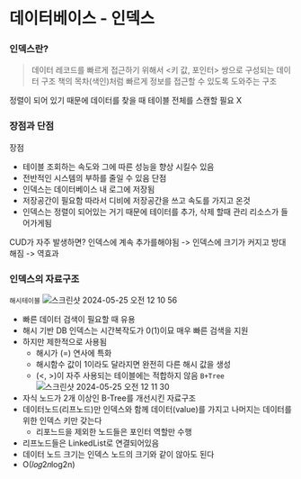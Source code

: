 # 데이터베이스 - 인덱스
### 인덱스란?
> 데이터 레코드를 빠르게 접근하기 위해서 <키 값, 포인터> 쌍으로 구성되는 데이터 구조
> 책의 목차(색인)처럼 빠르게 정보를 접근할 수 있도록 도와주는 구조

정렬이 되어 있기 때문에 데이터를 찾을 때 테이블 전체를 스캔할 필요 X

### 장점과 단점
장점
- 테이블 조회하는 속도와 그에 따른 성능을 향상 시킬수 있음
- 전반적인 시스템의 부하를 줄일 수 있음
  단점
- 인덱스는 데이터베이스 내 로그에 저장됨
- 저장공간이 필요함 따라서 디비에 저장공간을 쓰고 속도를 가지고 온것
- 인덱스는 정렬이 되어있는 거기 때문에 테이터를 추가, 삭제 할때 관리 리소스가 들어가게됨

CUD가 자주 발생하면? 인덱스에 계속 추가를해야됨 -> 인덱스에 크기가 커지고 방대해짐 -> 역효과

### 인덱스의 자료구조
`해시테이블`
![스크린샷 2024-05-25 오전 12 10 56](https://github.com/5dotseven/cs-basic-study/assets/144773042/6bacab18-316d-4b80-8fb2-64909a4e7b4b)


- 빠른 데이터 검색이 필요할 때 유용
- 해시 기반 DB 인덱스는 시간복작도가 0(1)이묘 매우 빠른 검색을 지원
- 하지만 제한적으로 사용됨
  - 해시가 (=) 연사에 특화
  - 해시함수 값이 1이라도 달라지면 완전히 다른 해시 값을 생성
  - (<, >)이 자주 사용되는 테이블에는 적합하지 않음
    `B+Tree`
![스크린샷 2024-05-25 오전 12 11 30](https://github.com/5dotseven/cs-basic-study/assets/144773042/b40b40da-c564-47b3-90a1-4f63920a4949)
- 자식 노드가 2개 이상인 B-Tree를 개선시킨 자료구조
- 데이터노드(리프노드)만 인덱스와 함께 데이터(value)를 가지고 나머지는 데이터를 위한 인덱스 키만 갖는다
  - 리포느드을 제외한 노드들은 포인터 역할만 수행
- 리프노드들은 LinkedList로 연결되어있음
- 데이터 노드 크기는 인덱스 노드의 크기와 같이 않아도 된다
- O(𝑙𝑜𝑔2𝑛log2n) 

